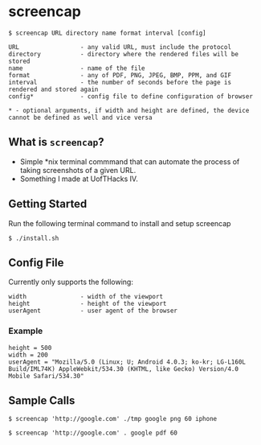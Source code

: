 # screencap

    $ screencap URL directory name format interval [config]

    URL 				- any valid URL, must include the protocol
    directory 			- directory where the rendered files will be stored
    name 				- name of the file
    format 				- any of PDF, PNG, JPEG, BMP, PPM, and GIF
    interval			- the number of seconds before the page is rendered and stored again
    config*				- config file to define configuration of browser

    * - optional arguments, if width and height are defined, the device cannot be defined as well and vice versa

## What is `screencap`?

+ Simple *nix terminal commmand that can automate the process of taking screenshots of a given URL.
+ Something I made at UofTHacks IV.

## Getting Started

Run the following terminal command to install and setup screencap

    $ ./install.sh

## Config File

Currently only supports the following:

    width				- width of the viewport
    height				- height of the viewport
    userAgent			- user agent of the browser

### Example

    height = 500
    width = 200
    userAgent = "Mozilla/5.0 (Linux; U; Android 4.0.3; ko-kr; LG-L160L Build/IML74K) AppleWebkit/534.30 (KHTML, like Gecko) Version/4.0 Mobile Safari/534.30"


## Sample Calls

    $ screencap 'http://google.com' ./tmp google png 60 iphone

    $ screencap 'http://google.com' . google pdf 60